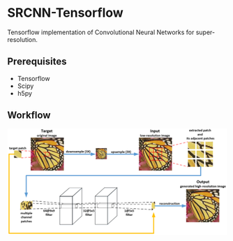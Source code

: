 # SRCNN-Tensorflow
Tensorflow implementation of Convolutional Neural Networks for super-resolution. 

## Prerequisites
 * Tensorflow
 * Scipy 
 * h5py

## Workflow
![orig](https://github.com/HaotianMXu/CASRCNN/blob/master/workflow.PNG)<br>

